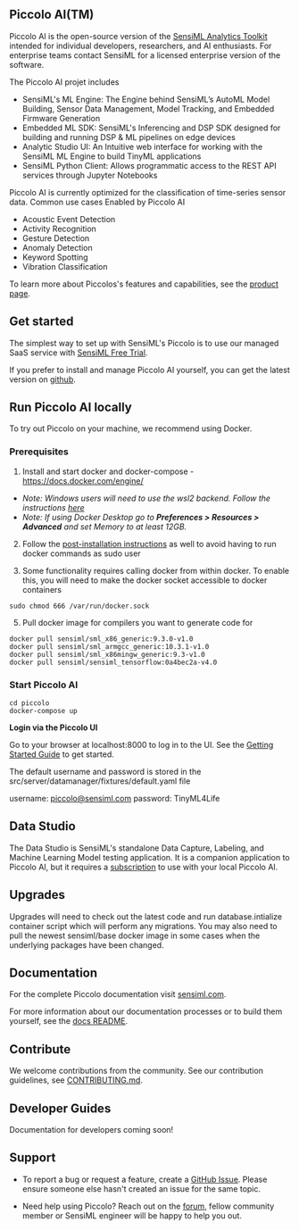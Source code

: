 ## Piccolo AI(TM) 

Piccolo AI is the open-source version of the [SensiML Analytics Toolkit](https://sensiml.com/) intended for individual developers, researchers, and AI enthusiasts. For enterprise teams contact SensiML for a licensed enterprise version of the software.

The Piccolo AI projet includes

* SensiML's ML Engine: The Engine behind SensiML’s AutoML Model Building, Sensor Data Management, Model Tracking, and Embedded Firmware Generation 
* Embedded ML SDK: SensiML's Inferencing and DSP SDK designed for building and running DSP & ML pipelines on edge devices
* Analytic Studio UI: An Intuitive web interface for working with the SensiML ML Engine to build TinyML applications
* SensiML Python Client: Allows programmatic access to the REST API services through Jupyter Notebooks

Piccolo AI is currently optimized for the classification of time-series sensor data. Common use cases Enabled by Piccolo AI

* Acoustic Event Detection
* Activity Recognition
* Gesture Detection
* Anomaly Detection
* Keyword Spotting
* Vibration Classification

To learn more about Piccolos's features and capabilities, see the
[product page](https://sensiml.com/services/toolkit/).

## Get started

The simplest way to set up with SensiML's Piccolo is to use our managed SaaS service with
[SensiML Free Trial](https://sensiml.com/plans/trial/).

If you prefer to install and manage Piccolo AI yourself, you can get
the latest version on [github](https://github.com/sensiml/piccolo).

## Run Piccolo AI locally

To try out Piccolo on your machine, we recommend using Docker.

### Prerequisites 

1. Install and start docker and docker-compose - https://docs.docker.com/engine/

  * *Note: Windows users will need to use the wsl2 backend. Follow the instructions [here ](https://docs.docker.com/desktop/wsl/)*
  * *Note: If using Docker Desktop go to **Preferences > Resources > Advanced** and set Memory to at least 12GB.*

2. Follow the [post-installation instructions](https://docker-docs.uclv.cu/engine/install/linux-postinstall/) as well to avoid having to run docker commands as sudo user 

3. Some functionality requires calling docker from within docker. To enable this, you will need to make the docker socket accessible to docker containers

  ```
  sudo chmod 666 /var/run/docker.sock
  ``` 

5. Pull docker image for compilers you want to generate code for 
  
  ```
  docker pull sensiml/sml_x86_generic:9.3.0-v1.0
  docker pull sensiml/sml_armgcc_generic:10.3.1-v1.0
  docker pull sensiml/sml_x86mingw_generic:9.3-v1.0
  docker pull sensiml/sensiml_tensorflow:0a4bec2a-v4.0
  ```

### Start Piccolo AI

```
cd piccolo
docker-compose up
```

**Login via the Piccolo UI**

Go to your browser at localhost:8000 to log in to the UI. See the [Getting Started Guide](https://sensiml.com/documentation/guides/getting-started/overview.html) to get started. 

The default username and password is stored in the src/server/datamanager/fixtures/default.yaml file

  username: piccolo@sensiml.com
  password: TinyML4Life

## Data Studio

The Data Studio is SensiML's standalone Data Capture, Labeling, and Machine Learning Model testing application. It is a companion application to Piccolo AI, but it requires a [subscription](https://sensiml.com/plans/data-studio-edition/) to use with your local Piccolo AI. 


## Upgrades
Upgrades will need to check out the latest code and run database.intialize container script which will perform any migrations. You may also need to pull the newest sensiml/base docker image in some cases when the underlying packages have been changed.  


## Documentation

For the complete Piccolo documentation visit
[sensiml.com](https://sensiml.com/documention/index.html).

For more information about our documentation processes or to build them yourself, see the
[docs README](https://github.com/sensiml/piccolo/blob/main/docs/README.md).

## Contribute

We welcome contributions from the community. See our contribution guidelines, see [CONTRIBUTING.md](https://github.com/sensiml/piccolo/blob/main/CONTRIBUTING.md). 

## Developer Guides

Documentation for developers coming soon!

## Support 

* To report a bug or request a feature, create a
[GitHub Issue](https://github.com/sensiml/piccolo/issues/new/choose). Please
ensure someone else hasn't created an issue for the same topic.

* Need help using Piccolo? Reach out on the [forum](https://forum.sensiml.org/),
fellow community member or SensiML engineer will be happy to help you out.

